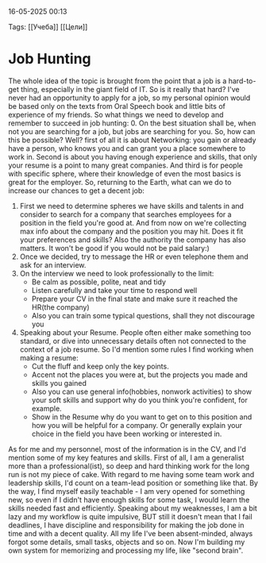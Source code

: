 16-05-2025 00:13

Tags:
[[Учеба]]
[[Цели]]

# Job Hunting

The whole idea of the topic is brought from the point that a job is a hard-to-get thing, especially in the giant field of IT. So is it really that hard?
I've never had an opportunity to apply for a job, so my personal opinion would be based only on the texts from Oral Speech book and little bits of experience of my friends.
So what things we need to develop and remember to succeed in job hunting:
0. On the best situation shall be, when not you are searching for a job, but jobs are searching for you. So, how can this be possible? Well? first of all it is about Networking: you gain or already have a person, who knows you and can grant you a place somewhere to work in. Second is about you having enough experience and skills, that only your resume is a point to many great companies. And third is for people with specific sphere, where their knowledge of even the most basics is great for the employer.
So, returning to the Earth, what can we do to increase our chances to get a decent job:
1. First we need to determine spheres we have skills and talents in and consider to search for a company that searches employees for a position in the field you're good at. And from now on we're collecting max info about the company and the position you may hit. Does it fit your preferences and skills? Also the authority the company has also matters. It won't be good if you would not be paid salary:)
2. Once we decided, try to message the HR or even telephone them and ask for an interview.
3. On the interview we need to look professionally to the limit:
	- Be calm as possible, polite, neat and tidy
	- Listen carefully and take your time to respond well
	- Prepare your CV in the final state and make sure it reached the HR(the company)
	- Also you can train some typical questions, shall they not discourage you
4. Speaking about your Resume. People often either make something too standard, or dive into unnecessary details often not connected to the context of a job resume. So I'd mention some rules I find working when making a resume:
	- Cut the fluff and keep only the key points.
	- Accent not the places you were at, but the projects you made and skills you gained
	- Also you can use general info(hobbies, nonwork activities) to show your soft skills and support why do you think you're confident, for example.
	- Show in the Resume why do you want to get on to this position and how you will be helpful for a company. Or generally explain your choice in the field you have been working or interested in.

As for me and my personnel, most of the information is in the CV, and I'd mention some of my key features and skills.
First of all, I am a generalist more than a professional(ist), so deep and hard thinking work for the long run is not my piece of cake. With regard to me having some team work and leadership skills, I'd count on a team-lead position or something like that. By the way, I find myself easily teachable - I am very opened for something new, so even if I didn't have enough skills for some task, I would learn the skills needed fast and efficiently. 
Speaking about my weaknesses, I am a bit lazy and my workflow is quite impulsive, BUT still it doesn't mean that I fail deadlines, I have discipline and responsibility for making the job done in time and with a decent quality.
All my life I've been absent-minded, always forgot some details, small tasks, objects and so on. Now I'm building my own system for memorizing and processing my life, like "second brain".
